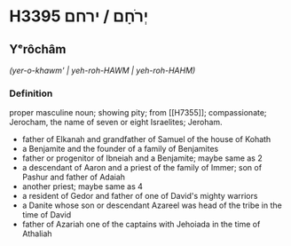 # H3395 יְרֹחָם / ירחם

## Yᵉrôchâm

_(yer-o-khawm' | yeh-roh-HAWM | yeh-roh-HAHM)_

### Definition

proper masculine noun; showing pity; from [[H7355]]; compassionate; Jerocham, the name of seven or eight Israelites; Jeroham.

- father of Elkanah and grandfather of Samuel of the house of Kohath
- a Benjamite and the founder of a family of Benjamites
- father or progenitor of Ibneiah and a Benjamite; maybe same as 2
- a descendant of Aaron and a priest of the family of Immer; son of Pashur and father of Adaiah
- another priest; maybe same as 4
- a resident of Gedor and father of one of David's mighty warriors
- a Danite whose son or descendant Azareel was head of the tribe in the time of David
- father of Azariah one of the captains with Jehoiada in the time of Athaliah
